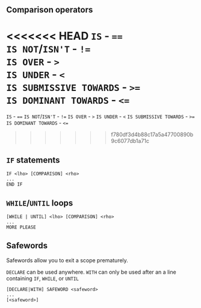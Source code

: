## Comparison operators
<<<<<<< HEAD
`IS` - `==`  
`IS NOT`/`ISN'T` - `!=`  
`IS OVER` - `>`  
`IS UNDER` - `<`  
`IS SUBMISSIVE TOWARDS` - `>=`  
`IS DOMINANT TOWARDS` - `<=`  
=======
`IS` - `==`
`IS NOT`/`ISN'T` - `!=`
`IS OVER` - `>`
`IS UNDER` - `<`
`IS SUBMISSIVE TOWARDS` - `>=`
`IS DOMINANT TOWARDS` - `<=`
>>>>>>> f780df3d4b88c17a5a47700890b9c6077db1a71c


## `IF` statements
    IF <lho> [COMPARISON] <rho>
    ...
    END IF

## `WHILE`/`UNTIL` loops

    [WHILE | UNTIL] <lho> [COMPARISON] <rho>
    ...
    MORE PLEASE

## Safewords
Safewords allow you to exit a scope prematurely.

`DECLARE` can be used anywhere. `WITH` can only be used after an a line
containing `IF`, `WHILE`, or `UNTIL`

    [DECLARE|WITH] SAFEWORD <safeword>
    ...
    [<safeword>]
